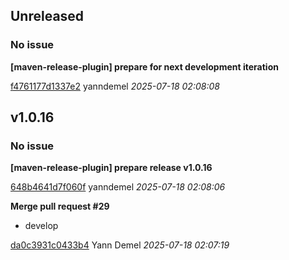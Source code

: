 ## Unreleased
### No issue

**[maven-release-plugin] prepare for next development iteration**


[f4761177d1337e2](https://github.com/openfilz/document-management/commit/f4761177d1337e2) yanndemel *2025-07-18 02:08:08*


## v1.0.16
### No issue

**[maven-release-plugin] prepare release v1.0.16**


[648b4641d7f060f](https://github.com/openfilz/document-management/commit/648b4641d7f060f) yanndemel *2025-07-18 02:08:06*

**Merge pull request #29**

 * develop

[da0c3931c0433b4](https://github.com/openfilz/document-management/commit/da0c3931c0433b4) Yann Demel *2025-07-18 02:07:19*


